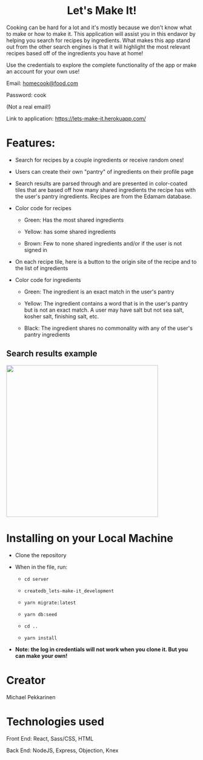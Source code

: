 <h1 align="center">Let's Make It!</h1> 

Cooking can be hard for a lot and it's mostly because we don't know what to make or how to make it. This application will assist you in this endavor by helping you search for recipes by ingredients. What makes this app stand out from the other search engines is that it will highlight the most relevant recipes based off of the ingredients you have at home!

Use the credentials to explore the complete functionality of the app or make an account for your own use!

Email: homecook@food.com

Password: cook

(Not a real email!)

Link to application: https://lets-make-it.herokuapp.com/

# Features:

  - Search for recipes by a couple ingredients or receive random ones!

  - Users can create their own "pantry" of ingredients on their profile page

  - Search results are parsed through and are presented in color-coated tiles that are based off how many shared ingredients the recipe has with the user's pantry ingredients. Recipes are from the Edamam database.

  - Color code for recipes

    * Green: Has the most shared ingredients

    * Yellow: has some shared ingredients

    * Brown: Few to none shared ingredients and/or if the user is not signed in

  - On each recipe tile, here is a button to the origin site of the recipe and to the list of ingredients

  - Color code for ingredients

    * Green: The ingredient is an exact match in the user's pantry

    * Yellow: The ingredient contains a word that is in the user's pantry but is not an exact match. A user may have salt but not sea salt, kosher salt, finishing salt, etc.

    * Black: The ingredient shares no commonality with any of the user's pantry ingredients

## Search results example

<img src="https://i.imgur.com/oh7a1E1.png" width="400"/>

# Installing on your Local Machine

- Clone the repository

- When in the file, run:

  - `cd server`
  
  - `createdb_lets-make-it_development`

  - `yarn migrate:latest`

  - `yarn db:seed`

  - `cd ..`

  - `yarn install`

- **Note: the log in credentials will not work when you clone it. But you can make your own!** 

# Creator

Michael Pekkarinen

# Technologies used

Front End: React, Sass/CSS, HTML

Back End: NodeJS, Express, Objection, Knex
